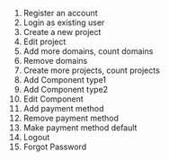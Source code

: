 1. Register an account
2. Login as existing user
3. Create a new project
4. Edit project
5. Add more domains, count domains
6. Remove domains
7. Create more projects, count projects
8. Add Component type1
9. Add Component type2
10. Edit Component
11. Add payment method
12. Remove payment method
13. Make payment method default
14. Logout 
15. Forgot Password